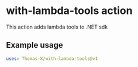 # with-lambda-tools action
This action adds lambda tools to .NET sdk

## Example usage

```yml
uses: Thomas-X/with-lambda-tools@v1
```